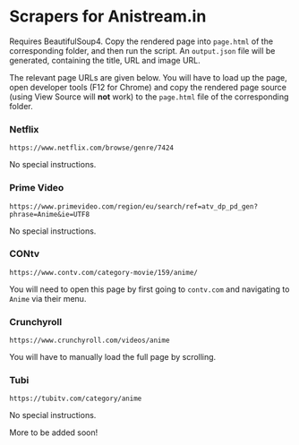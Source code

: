 # Scrapers for Anistream.in

Requires BeautifulSoup4. Copy the rendered page into `page.html` of the corresponding folder, and then run the script. An `output.json` file will be generated, containing the title, URL and image URL.

The relevant page URLs are given below. You will have to load up the page, open developer tools (F12 for Chrome) and copy the rendered page source (using View Source will **not** work) to the `page.html` file of the corresponding folder.

### Netflix

    https://www.netflix.com/browse/genre/7424

No special instructions.

### Prime Video

    https://www.primevideo.com/region/eu/search/ref=atv_dp_pd_gen?phrase=Anime&ie=UTF8

No special instructions.

### CONtv

    https://www.contv.com/category-movie/159/anime/

You will need to open this page by first going to `contv.com` and navigating to `Anime` via their menu.

### Crunchyroll

    https://www.crunchyroll.com/videos/anime

You will have to manually load the full page by scrolling.

### Tubi

    https://tubitv.com/category/anime

No special instructions.

More to be added soon!

